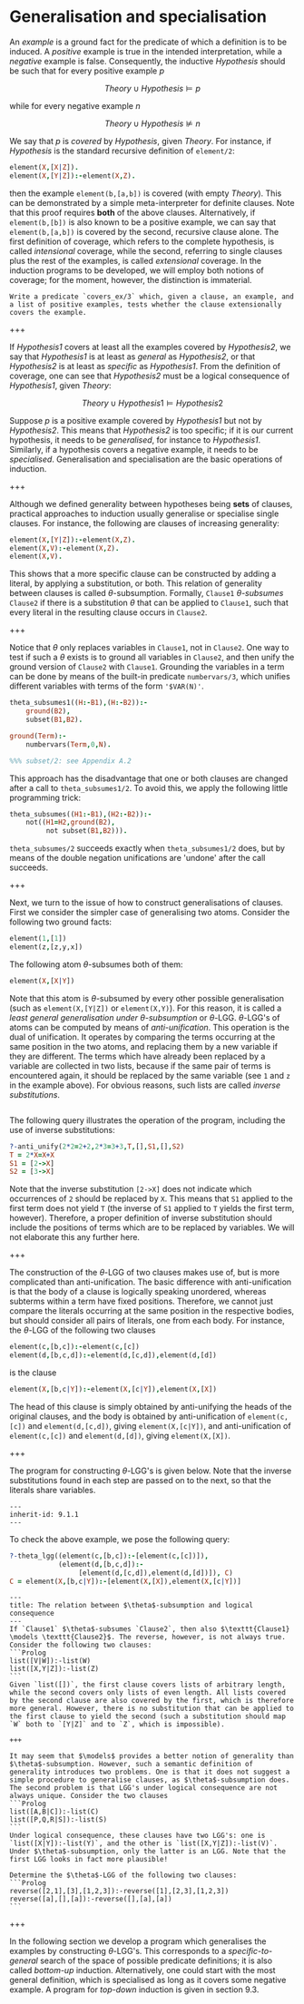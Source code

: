 <!--H3: Section 9.1-->
# Generalisation and specialisation #

An *example* is a ground fact for the predicate of which a definition is to be induced. A *positive* example is true in the intended interpretation, while a *negative* example is false. Consequently, the inductive *Hypothesis* should be such that for every positive example *p*

$$
Theory \cup Hypothesis \models p
$$

while for every negative example *n*

$$
Theory \cup Hypothesis \nvDash n
$$

We say that *p* is *covered* by *Hypothesis*, given *Theory*. For instance, if *Hypothesis* is the standard recursive definition of `element/2`:
```Prolog
element(X,[X|Z]).
element(X,[Y|Z]):-element(X,Z).
```
then the example `element(b,[a,b])` is covered (with empty *Theory*). This can be demonstrated by a simple meta-interpreter for definite clauses. Note that this proof requires **both** of the above clauses. Alternatively, if `element(b,[b])` is also known to be a positive example, we can say that `element(b,[a,b])` is covered by the second, recursive clause alone. The first definition of coverage, which refers to the complete hypothesis, is called *intensional* coverage, while the second, referring to single clauses plus the rest of the examples, is called *extensional* coverage. In the induction programs to be developed, we will employ both notions of coverage; for the moment, however, the distinction is immaterial.

```{exercise} 9.2
Write a predicate `covers_ex/3` which, given a clause, an example, and a list of positive examples, tests whether the clause extensionally covers the example.
```

+++

If *Hypothesis1* covers at least all the examples covered by *Hypothesis2*, we say that *Hypothesis1* is at least as *general* as *Hypothesis2*, or that *Hypothesis2* is at least as *specific* as *Hypothesis1*. From the definition of coverage, one can see that *Hypothesis2* must be a logical consequence of *Hypothesis1*, given *Theory*:

$$
Theory \cup Hypothesis1 \models Hypothesis2
$$

Suppose *p* is a positive example covered by *Hypothesis1* but not by *Hypothesis2*. This means that *Hypothesis2* is too specific; if it is our current hypothesis, it needs to be *generalised*, for instance to *Hypothesis1*. Similarly, if a hypothesis covers a negative example, it needs to be *specialised*. Generalisation and specialisation are the basic operations of induction.

+++

Although we defined generality between hypotheses being **sets** of clauses, practical approaches to induction usually generalise or specialise single clauses. For instance, the following are clauses of increasing generality:
```Prolog
element(X,[Y|Z]):-element(X,Z).
element(X,V):-element(X,Z).
element(X,V).
```
This shows that a more specific clause can be constructed by adding a literal, by applying a substitution, or both. This relation of generality between clauses is called $\theta$-subsumption. Formally, `Clause1` *$\theta$-subsumes* `Clause2` if there is a substitution $\theta$ that can be applied to `Clause1`, such that every literal in the resulting clause occurs in `Clause2`.

+++

Notice that $\theta$ only replaces variables in `Clause1`, not in `Clause2`. One way to test if such a $\theta$ exists is to ground all variables in `Clause2`, and then unify the ground version of `Clause2` with `Clause1`. Grounding the variables in a term can be done by means of the built-in predicate `numbervars/3`, which unifies different variables with terms of the form `'$VAR(N)'`.
```Prolog
theta_subsumes1((H:-B1),(H:-B2)):-
    ground(B2),
    subset(B1,B2).

ground(Term):-
    numbervars(Term,0,N).

%%% subset/2: see Appendix A.2
```
This approach has the disadvantage that one or both clauses are changed after a call to `theta_subsumes1/2`. To avoid this, we apply the following little programming trick:
```Prolog
theta_subsumes((H1:-B1),(H2:-B2)):-
    not((H1=H2,ground(B2),
         not subset(B1,B2))).
```
`theta_subsumes/2` succeeds exactly when `theta_subsumes1/2` does, but by means of the double negation unifications are 'undone' after the call succeeds.

+++

Next, we turn to the issue of how to construct generalisations of clauses. First we consider the simpler case of generalising two atoms. Consider the following two ground facts:
```Prolog
element(1,[1])
element(z,[z,y,x])
```
The following atom $\theta$-subsumes both of them:
```Prolog
element(X,[X|Y])
```
Note that this atom is $\theta$-subsumed by every other possible generalisation (such as `element(X,[Y|Z])` or `element(X,Y)`). For this reason, it is called a *least general generalisation under $\theta$-subsumption* or $\theta$-LGG. $\theta$-LGG's of atoms can be computed by means of *anti-unification*. This operation is the dual of unification. It operates by comparing the terms occurring at the same position in the two atoms, and replacing them by a new variable if they are different. The terms which have already been replaced by a variable are collected in two lists, because if the same pair of terms is encountered again, it should be replaced by the same variable (see `1` and `z` in the example above). For obvious reasons, such lists are called *inverse substitutions*.
```{swish} 9.1.1
```
The following query illustrates the operation of the program, including the use of inverse substitutions:
```Prolog
?-anti_unify(2*2=2+2,2*3=3+3,T,[],S1,[],S2)
T = 2*X=X+X
S1 = [2->X]
S2 = [3->X]
```
Note that the inverse substitution `[2->X]` does not indicate which occurrences of `2` should be replaced by `X`. This means that `S1` applied to the first term does not yield `T` (the inverse of `S1` applied to `T` yields the first term, however). Therefore, a proper definition of inverse substitution should include the positions of terms which are to be replaced by variables. We will not elaborate this any further here.

+++

The construction of the $\theta$-LGG of two clauses makes use of, but is more complicated than anti-unification. The basic difference with anti-unification is that the body of a clause is logically speaking unordered, whereas subterms within a term have fixed positions. Therefore, we cannot just compare the literals occurring at the same position in the respective bodies, but should consider all pairs of literals, one from each body. For instance, the $\theta$-LGG of the following two clauses
```Prolog
element(c,[b,c]):-element(c,[c])
element(d,[b,c,d]):-element(d,[c,d]),element(d,[d])
```
is the clause
```Prolog
element(X,[b,c|Y]):-element(X,[c|Y]),element(X,[X])
```
The head of this clause is simply obtained by anti-unifying the heads of the original clauses, and the body is obtained by anti-unification of `element(c,[c])` and `element(d,[c,d])`, giving `element(X,[c|Y])`, and anti-unification of `element(c,[c])` and `element(d,[d])`, giving `element(X,[X])`.

+++

The program for constructing $\theta$-LGG's is given below. Note that the inverse substitutions found in each step are passed on to the next, so that the literals share variables.
```{swish} 9.1.2
---
inherit-id: 9.1.1
---
```
To check the above example, we pose the following query:
```Prolog
?-theta_lgg((element(c,[b,c]):-[element(c,[c])]),
            (element(d,[b,c,d]):-
                 [element(d,[c,d]),element(d,[d])]), C)
C = element(X,[b,c|Y]):-[element(X,[X]),element(X,[c|Y])]
```

````{infobox}
---
title: The relation between $\theta$-subsumption and logical consequence
---
If `Clause1` $\theta$-subsumes `Clause2`, then also $\texttt{Clause1} \models \texttt{Clause2}$. The reverse, however, is not always true. Consider the following two clauses:
```Prolog
list([V|W]):-list(W)
list([X,Y|Z]):-list(Z)
```
Given `list([])`, the first clause covers lists of arbitrary length, while the second covers only lists of even length. All lists covered by the second clause are also covered by the first, which is therefore more general. However, there is no substitution that can be applied to the first clause to yield the second (such a substitution should map `W` both to `[Y|Z]` and to `Z`, which is impossible).

+++

It may seem that $\models$ provides a better notion of generality than $\theta$-subsumption. However, such a semantic definition of generality introduces two problems. One is that it does not suggest a simple procedure to generalise clauses, as $\theta$-subsumption does. The second problem is that LGG's under logical consequence are not always unique. Consider the two clauses
```Prolog
list([A,B|C]):-list(C)
list([P,Q,R|S]):-list(S)
```
Under logical consequence, these clauses have two LGG's: one is `list([X|Y]):-list(Y)`, and the other is `list([X,Y|Z]):-list(V)`. Under $\theta$-subsumption, only the latter is an LGG. Note that the first LGG looks in fact more plausible!
````

````{exercise} 9.3
Determine the $\theta$-LGG of the following two clauses:
```Prolog
reverse([2,1],[3],[1,2,3]):-reverse([1],[2,3],[1,2,3])
reverse([a],[],[a]):-reverse([],[a],[a])
```
````

+++

In the following section we develop a program which generalises the examples by constructing $\theta$-LGG's. This corresponds to a *specific-to-general* search of the space of possible predicate definitions; it is also called *bottom-up* induction. Alternatively, one could start with the most general definition, which is specialised as long as it covers some negative example. A program for *top-down* induction is given in section 9.3.
